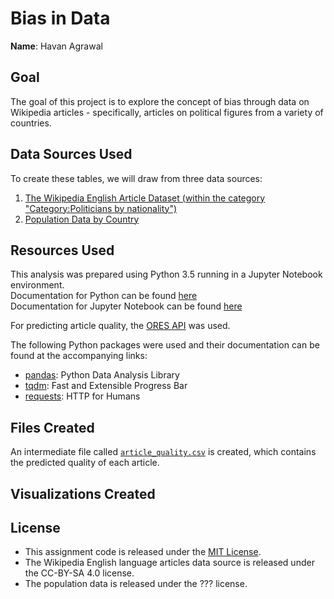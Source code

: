 # Bias in Data

**Name**: Havan Agrawal

## Goal

The goal of this project is to explore the concept of bias through data on Wikipedia articles - specifically, articles on political figures from a variety of countries.

## Data Sources Used

To create these tables, we will draw from three data sources:
  1. [The Wikipedia English Article Dataset (within the category "Category:Politicians by nationality")](https://figshare.com/articles/Untitled_Item/5513449)  
  2. [Population Data by Country](https://www.dropbox.com/s/5u7sy1xt7g0oi2c/WPDS_2018_data.csv?dl=0)  

## Resources Used
This analysis was prepared using Python 3.5 running in a Jupyter Notebook environment.  
Documentation for Python can be found [here](https://docs.python.org/3.5/)   
Documentation for Jupyter Notebook can be found [here](http://jupyter-notebook.readthedocs.io/en/latest/)   

For predicting article quality, the [ORES API](https://www.mediawiki.org/wiki/ORES) was used.

The following Python packages were used and their documentation can be found at the accompanying links:
 * [pandas](https://pandas.pydata.org/pandas-docs/stable/api.html): Python Data Analysis Library
 * [tqdm](https://github.com/tqdm/tqdm): Fast and Extensible Progress Bar
 * [requests](http://docs.python-requests.org/en/master/): HTTP for Humans

## Files Created

An intermediate file called [`article_quality.csv`](./data/article_quality.csv) is created, which contains the predicted quality of each article.

## Visualizations Created

## License

 * This assignment code is released under the [MIT License](./LICENSE).  
 * The Wikipedia English language articles data source is released under the CC-BY-SA 4.0 license.  
 * The population data is released under the ??? license.  
